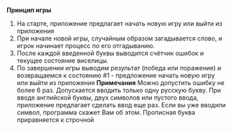 **Принцип игры**
1. На старте, приложение предлагает начать новую игру или выйти из приложения
2. При начале новой игры, случайным образом загадывается слово, и игрок начинает процесс по его отгадыванию.
3. После каждой введенной буквы выводится счётчик ошибок и текущее состояние виселицы.
4. По завершении игры выводим результат (победа или поражение) и возвращаемся к состоянию #1 - предложение начать новую игру или выйти из приложения
**Примечания**
Можно допустить ошибку не более 6 раз.
Допускается вводить только одну русскую букву.
При вводе английской буквы, двух символов или пустого ввода, приложение предлагает сделать ввод еще раз.
Если вы уже вводили символ, программа скажет Вам об этом.
Прописная буква приравняется к строчной
